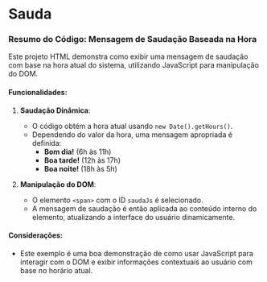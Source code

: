 # Sauda
### Resumo do Código: Mensagem de Saudação Baseada na Hora

Este projeto HTML demonstra como exibir uma mensagem de saudação com base na hora atual do sistema, utilizando JavaScript para manipulação do DOM.

#### Funcionalidades:

1. **Saudação Dinâmica**:
   - O código obtém a hora atual usando `new Date().getHours()`.
   - Dependendo do valor da hora, uma mensagem apropriada é definida:
     - **Bom dia!** (6h às 11h)
     - **Boa tarde!** (12h às 17h)
     - **Boa noite!** (18h às 5h)

2. **Manipulação do DOM**:
   - O elemento `<span>` com o ID `saudaJs` é selecionado.
   - A mensagem de saudação é então aplicada ao conteúdo interno do elemento, atualizando a interface do usuário dinamicamente.

#### Considerações:
- Este exemplo é uma boa demonstração de como usar JavaScript para interagir com o DOM e exibir informações contextuais ao usuário com base no horário atual.
